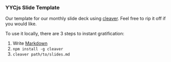 ### YYCjs Slide Template

Our template for our monthly slide deck using [cleaver](http://jdan.github.io/cleaver). Feel free to rip it off if you would like.

To use it locally, there are 3 steps to instant gratification:

1. Write [Markdown](http://daringfireball.net/projects/markdown/)
2. `npm install -g cleaver`
3. `cleaver path/to/slides.md`